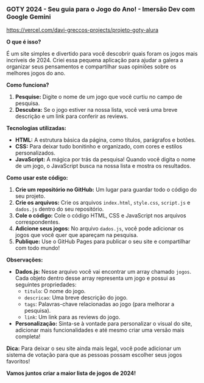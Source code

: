 ### **GOTY 2024 - Seu guia para o Jogo do Ano! - Imersão Dev com Google Gemini** 

https://vercel.com/davi-greccos-projects/projeto-goty-alura

**O que é isso?**

É um site simples e divertido para você descobrir quais foram os jogos mais incríveis de 2024. Criei essa pequena aplicação para ajudar a galera a organizar seus pensamentos e compartilhar suas opiniões sobre os melhores jogos do ano. 

**Como funciona?**

1. **Pesquise:** Digite o nome de um jogo que você curtiu no campo de pesquisa.
2. **Descubra:** Se o jogo estiver na nossa lista, você verá uma breve descrição e um link para conferir as reviews.

**Tecnologias utilizadas:**

* **HTML:** A estrutura básica da página, como títulos, parágrafos e botões.
* **CSS:** Para deixar tudo bonitinho e organizado, com cores e estilos personalizados.
* **JavaScript:** A mágica por trás da pesquisa! Quando você digita o nome de um jogo, o JavaScript busca na nossa lista e mostra os resultados.

**Como usar este código:**

1. **Crie um repositório no GitHub:** Um lugar para guardar todo o código do seu projeto.
2. **Crie os arquivos:** Crie os arquivos `index.html`, `style.css`, `script.js` e `dados.js` dentro do seu repositório.
3. **Cole o código:** Cole o código HTML, CSS e JavaScript nos arquivos correspondentes.
4. **Adicione seus jogos:** No arquivo `dados.js`, você pode adicionar os jogos que você quer que apareçam na pesquisa. 
5. **Publique:** Use o GitHub Pages para publicar o seu site e compartilhar com todo mundo!

**Observações:**

* **Dados.js:** Nesse arquivo você vai encontrar um array chamado `jogos`. Cada objeto dentro desse array representa um jogo e possui as seguintes propriedades:
  * `titulo`: O nome do jogo.
  * `descricao`: Uma breve descrição do jogo.
  * `tags`: Palavras-chave relacionadas ao jogo (para melhorar a pesquisa).
  * `link`: Um link para as reviews do jogo.
* **Personalização:** Sinta-se à vontade para personalizar o visual do site, adicionar mais funcionalidades e até mesmo criar uma versão mais completa!

**Dica:** Para deixar o seu site ainda mais legal, você pode adicionar um sistema de votação para que as pessoas possam escolher seus jogos favoritos!

**Vamos juntos criar a maior lista de jogos de 2024!**

